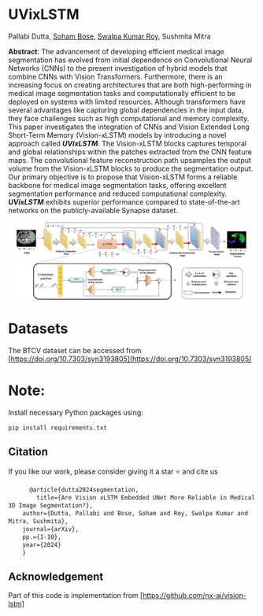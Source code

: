 # UVixLSTM
Pallabi Dutta, [Soham Bose](https://github.com/shb2908), [Swalpa Kumar Roy](https://swalpa.github.io/), Sushmita Mitra


**Abstract**: The advancement of developing efficient medical image segmentation has evolved from initial dependence on Convolutional Neural Networks (CNNs) to the present investigation of hybrid models that combine CNNs with Vision Transformers. Furthermore, there is an increasing focus on creating architectures that are both high-performing in medical image segmentation tasks and computationally efficient to be deployed on systems with limited resources. Although transformers have several advantages like capturing global dependencies in the input data, they face challenges such as high computational and memory complexity. This paper investigates the integration of CNNs and Vision Extended Long Short-Term Memory (Vision-xLSTM) models by introducing a novel approach called **_UVixLSTM_**. The Vision-xLSTM blocks captures temporal and global relationships within the patches extracted from the CNN feature maps. The convolutional feature reconstruction path upsamples the output volume from the Vision-xLSTM blocks to produce the segmentation output. Our primary objective is to propose that Vision-xLSTM forms a reliable backbone for medical image segmentation tasks, offering excellent segmentation performance and reduced computational complexity. **_UVixLSTM_** exhibits superior performance compared to state-of-the-art networks on the publicly-available Synapse dataset.

![Architecture](uvixlstm.jpg)

# Datasets

The BTCV dataset can be accessed from [https://doi.org/10.7303/syn3193805](https://doi.org/10.7303/syn3193805)

# Note:
Install necessary Python packages using:
```
pip install requirements.txt

```
## Citation
If you like our work, please consider giving it a star ⭐ and cite us

          @article{dutta2024segmentation,
        	title={Are Vision xLSTM Embedded UNet More Reliable in Medical 3D Image Segmentation?},
		author={Dutta, Pallabi and Bose, Soham and Roy, Swalpa Kumar and Mitra, Sushmita},
		journal={arXiv},
		pp.={1-10},
		year={2024}
		}

## Acknowledgement

Part of this code is implementation from [https://github.com/nx-ai/vision-lstm]
